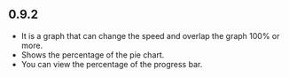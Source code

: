 ## 0.9.2

* It is a graph that can change the speed and overlap the graph 100% or more.
* Shows the percentage of the pie chart.
* You can view the percentage of the progress bar.

